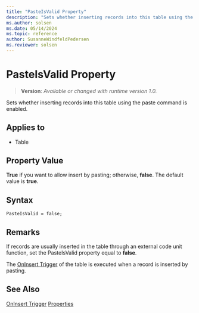 ```yaml
---
title: "PasteIsValid Property"
description: "Sets whether inserting records into this table using the paste command is enabled."
ms.author: solsen
ms.date: 05/14/2024
ms.topic: reference
author: SusanneWindfeldPedersen
ms.reviewer: solsen
---
```

[//]: # (START>DO_NOT_EDIT)
[//]: # (IMPORTANT:Do not edit any of the content between here and the END>DO_NOT_EDIT.)
[//]: # (Any modifications should be made in the .xml files in the ModernDev repo.)
# PasteIsValid Property
> **Version**: _Available or changed with runtime version 1.0._

Sets whether inserting records into this table using the paste command is enabled.

## Applies to
-   Table

[//]: # (IMPORTANT: END>DO_NOT_EDIT)


## Property Value  

**True** if you want to allow insert by pasting; otherwise, **false**. The default value is **true**.  
 
## Syntax

```AL
PasteIsValid = false;
```

## Remarks

If records are usually inserted in the table through an external code unit function, set the PasteIsValid property equal to **false**.  
  
The [OnInsert Trigger](../triggers-auto/table/devenv-oninsert-table-trigger.md) of the table is executed when a record is inserted by pasting.  
  
## See Also  

[OnInsert Trigger](../triggers-auto/table/devenv-oninsert-table-trigger.md)
[Properties](devenv-properties.md)